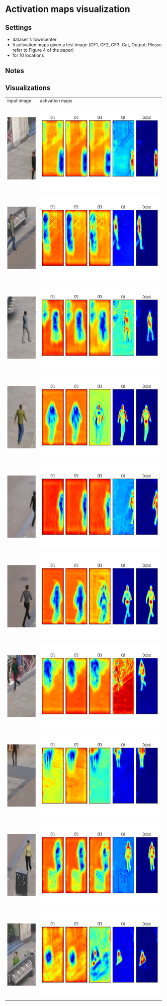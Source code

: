 # Activation maps visualization 

## Settings
- dataset 1: towncenter
- 5 activation maps given a test image (CF1, CF2, CF3, Cat, Output; Please refer to Figure 4 of the paper)
- for 10 locations 

## Notes



## Visualizations
<table>
    <tr>
        <td> input image </td>
        <td> activation maps </td>
    </tr>
    <tr>
        <td> <img src="src/testscripts/testset1/1.jpg" height="200"> </td>
        <td> <img src="visualize_filters/activationmaps_results/loc1.png" height="280"> </td>
    </tr>
    <tr>
        <td> <img src="src/testscripts/testset1/2.jpg" height="200"> </td>
        <td> <img src="visualize_filters/activationmaps_results/loc2.png" height="280"> </td>
    </tr>
    <tr>
        <td> <img src="src/testscripts/testset1/3.jpg" height="200"> </td>
        <td> <img src="visualize_filters/activationmaps_results/loc3.png" height="280"> </td>
    </tr>
    <tr>
        <td> <img src="src/testscripts/testset1/4.jpg" height="200"> </td>
        <td> <img src="visualize_filters/activationmaps_results/loc4.png" height="280"> </td>
    </tr>
    <tr>
        <td> <img src="src/testscripts/testset1/5.jpg" height="200"> </td>
        <td> <img src="visualize_filters/activationmaps_results/loc5.png" height="280"> </td>
    </tr>
    <tr>
        <td> <img src="src/testscripts/testset1/6.jpg" height="200"> </td>
        <td> <img src="visualize_filters/activationmaps_results/loc6.png" height="280"> </td>
    </tr>
    <tr>
        <td> <img src="src/testscripts/testset1/7.jpg" height="200"> </td>
        <td> <img src="visualize_filters/activationmaps_results/loc7.png" height="280"> </td>
    </tr>
    <tr>
        <td> <img src="src/testscripts/testset1/8.jpg" height="200"> </td>
        <td> <img src="visualize_filters/activationmaps_results/loc8.png" height="280"> </td>
    </tr>
    <tr>
        <td> <img src="src/testscripts/testset1/9.jpg" height="200"> </td>
        <td> <img src="visualize_filters/activationmaps_results/loc9.png" height="280"> </td>
    </tr>
    <tr>
        <td> <img src="src/testscripts/testset1/10.jpg" height="200"> </td>
        <td> <img src="visualize_filters/activationmaps_results/loc10.png" height="280"> </td>
    </tr>
    
</table>


